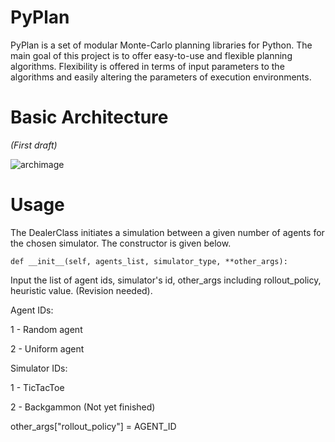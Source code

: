PyPlan
======

PyPlan is a set of modular Monte-Carlo planning libraries for Python. The main goal of this project is to offer easy-to-use and flexible planning algorithms. Flexibility is offered in terms of input parameters to the algorithms and easily altering the parameters of execution environments. 

Basic Architecture
==================

<i>(First draft)</i>

![archimage](https://raw.githubusercontent.com/shankarj/PyPlan/master/resources/updated.png "Architecture of PyPlan")

Usage
=====

The DealerClass initiates a simulation between a given number of agents for the chosen simulator. The constructor is given below.

```
def __init__(self, agents_list, simulator_type, **other_args):
```

Input the list of agent ids, simulator's id, other_args including rollout_policy, heuristic value. (Revision needed).

Agent IDs:

1 - Random agent

2 - Uniform agent

Simulator IDs:

1 - TicTacToe

2 - Backgammon (Not yet finished)

other_args["rollout_policy"] = AGENT_ID
